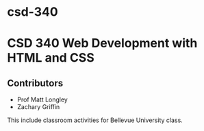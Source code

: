 # csd-340
<h1>CSD 340 Web Development with HTML and CSS</h1>
<h2>Contributors</h2>
<ul>
<li>Prof Matt Longley</li>
<li>Zachary Griffin</li>

</ul>


This include classroom activities for Bellevue University class.
